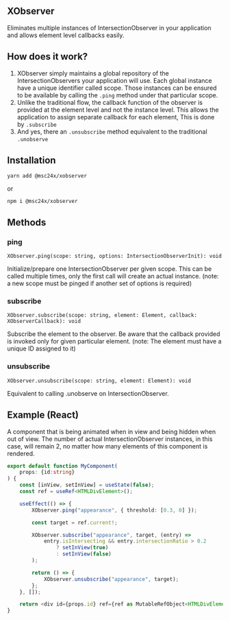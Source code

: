 ## XObserver
Eliminates multiple instances of IntersectionObserver in your application and allows element level callbacks easily.


## How does it work?
1. XObserver simply maintains a global repository of the IntersectionObservers your application will use. Each global instance have a unique identifier called scope. Those instances can be ensured to be available by calling the `.ping` method under that particular scope.
2. Unlike the traditional flow, the callback function of the observer is provided at the element level and not the instance level. This allows the application to assign separate callback for each element, This is done by `.subscribe`
3. And yes, there an `.unsubscribe`  method equivalent to the traditional `.unobserve`


## Installation
`yarn add @msc24x/xobserver` 

or 

`npm i @msc24x/xobserver`

## Methods

### ping
`XObserver.ping(scope: string, options: IntersectionObserverInit): void`

Initialize/prepare one IntersectionObserver per given scope. This can be called multiple times, only the first call will create an actual instance. (note: a new scope must be pinged if another set of options is required)


### subscribe
`XObserver.subscribe(scope: string, element: Element, callback: XObserverCallback): void`

Subscribe the element to the observer. Be aware that the callback provided is invoked only for given particular element.
(note: The element must have a unique ID assigned to it)

### unsubscribe
`XObserver.unsubscribe(scope: string, element: Element): void`

Equivalent to calling .unobserve on IntersectionObserver.


## Example (React)
A component that is being animated when in view and being hidden when out of view. The number of actual IntersectionObserver instances, in this case, will remain 2, no matter how many elements of this component is rendered.
```ts
export default function MyComponent(
	props: {id:string}
) {
	const [inView, setInView] = useState(false);
	const ref = useRef<HTMLDivElement>();

	useEffect(() => {
		XObserver.ping("appearance", { threshold: [0.3, 0] });

		const target = ref.current!;

		XObserver.subscribe("appearance", target, (entry) =>
			entry.isIntersecting && entry.intersectionRatio > 0.2
				? setInView(true)
				: setInView(false)
		);

		return () => {
			XObserver.unsubscribe("appearance", target);
		};
	}, []);

    return <div id={props.id} ref={ref as MutableRefObject<HTMLDivElement>}>In view : {inView}</div>
}
```